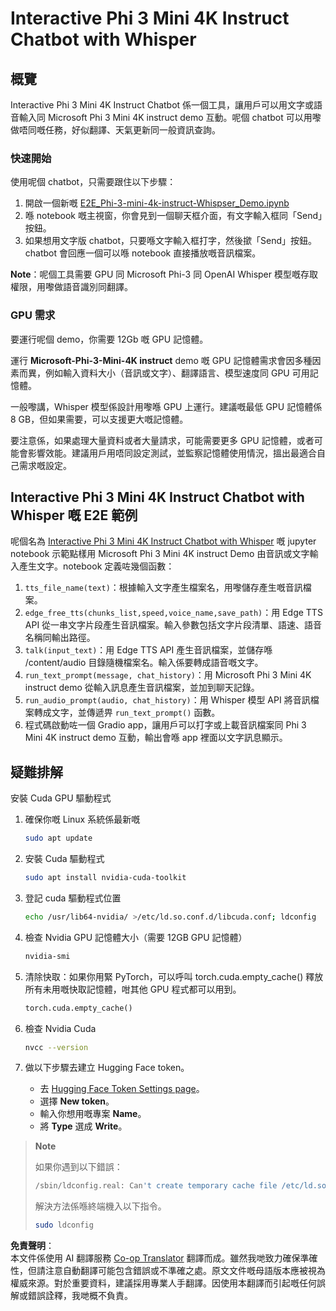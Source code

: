 <!--
CO_OP_TRANSLATOR_METADATA:
{
  "original_hash": "006e8cf75211d3297f24e1b22e38955f",
  "translation_date": "2025-05-08T05:43:50+00:00",
  "source_file": "md/02.Application/01.TextAndChat/Phi3/E2E_Phi-3-mini_with_whisper.md",
  "language_code": "hk"
}
-->
# Interactive Phi 3 Mini 4K Instruct Chatbot with Whisper

## 概覽

Interactive Phi 3 Mini 4K Instruct Chatbot 係一個工具，讓用戶可以用文字或語音輸入同 Microsoft Phi 3 Mini 4K instruct demo 互動。呢個 chatbot 可以用嚟做唔同嘅任務，好似翻譯、天氣更新同一般資訊查詢。

### 快速開始

使用呢個 chatbot，只需要跟住以下步驟：

1. 開啟一個新嘅 [E2E_Phi-3-mini-4k-instruct-Whispser_Demo.ipynb](https://github.com/microsoft/Phi-3CookBook/blob/main/code/06.E2E/E2E_Phi-3-mini-4k-instruct-Whispser_Demo.ipynb)
2. 喺 notebook 嘅主視窗，你會見到一個聊天框介面，有文字輸入框同「Send」按鈕。
3. 如果想用文字版 chatbot，只要喺文字輸入框打字，然後撳「Send」按鈕。chatbot 會回應一個可以喺 notebook 直接播放嘅音訊檔案。

**Note**：呢個工具需要 GPU 同 Microsoft Phi-3 同 OpenAI Whisper 模型嘅存取權限，用嚟做語音識別同翻譯。

### GPU 需求

要運行呢個 demo，你需要 12Gb 嘅 GPU 記憶體。

運行 **Microsoft-Phi-3-Mini-4K instruct** demo 嘅 GPU 記憶體需求會因多種因素而異，例如輸入資料大小（音訊或文字）、翻譯語言、模型速度同 GPU 可用記憶體。

一般嚟講，Whisper 模型係設計用嚟喺 GPU 上運行。建議嘅最低 GPU 記憶體係 8 GB，但如果需要，可以支援更大嘅記憶體。

要注意係，如果處理大量資料或者大量請求，可能需要更多 GPU 記憶體，或者可能會影響效能。建議用戶用唔同設定測試，並監察記憶體使用情況，搵出最適合自己需求嘅設定。

## Interactive Phi 3 Mini 4K Instruct Chatbot with Whisper 嘅 E2E 範例

呢個名為 [Interactive Phi 3 Mini 4K Instruct Chatbot with Whisper](https://github.com/microsoft/Phi-3CookBook/blob/main/code/06.E2E/E2E_Phi-3-mini-4k-instruct-Whispser_Demo.ipynb) 嘅 jupyter notebook 示範點樣用 Microsoft Phi 3 Mini 4K instruct Demo 由音訊或文字輸入產生文字。notebook 定義咗幾個函數：

1. `tts_file_name(text)`：根據輸入文字產生檔案名，用嚟儲存產生嘅音訊檔案。
1. `edge_free_tts(chunks_list,speed,voice_name,save_path)`：用 Edge TTS API 從一串文字片段產生音訊檔案。輸入參數包括文字片段清單、語速、語音名稱同輸出路徑。
1. `talk(input_text)`：用 Edge TTS API 產生音訊檔案，並儲存喺 /content/audio 目錄隨機檔案名。輸入係要轉成語音嘅文字。
1. `run_text_prompt(message, chat_history)`：用 Microsoft Phi 3 Mini 4K instruct demo 從輸入訊息產生音訊檔案，並加到聊天記錄。
1. `run_audio_prompt(audio, chat_history)`：用 Whisper 模型 API 將音訊檔案轉成文字，並傳遞畀 `run_text_prompt()` 函數。
1. 程式碼啟動咗一個 Gradio app，讓用戶可以打字或上載音訊檔案同 Phi 3 Mini 4K instruct demo 互動，輸出會喺 app 裡面以文字訊息顯示。

## 疑難排解

安裝 Cuda GPU 驅動程式

1. 確保你嘅 Linux 系統係最新嘅

    ```bash
    sudo apt update
    ```

1. 安裝 Cuda 驅動程式

    ```bash
    sudo apt install nvidia-cuda-toolkit
    ```

1. 登記 cuda 驅動程式位置

    ```bash
    echo /usr/lib64-nvidia/ >/etc/ld.so.conf.d/libcuda.conf; ldconfig
    ```

1. 檢查 Nvidia GPU 記憶體大小（需要 12GB GPU 記憶體）

    ```bash
    nvidia-smi
    ```

1. 清除快取：如果你用緊 PyTorch，可以呼叫 torch.cuda.empty_cache() 釋放所有未用嘅快取記憶體，咁其他 GPU 程式都可以用到。

    ```python
    torch.cuda.empty_cache() 
    ```

1. 檢查 Nvidia Cuda

    ```bash
    nvcc --version
    ```

1. 做以下步驟去建立 Hugging Face token。

    - 去 [Hugging Face Token Settings page](https://huggingface.co/settings/tokens?WT.mc_id=aiml-137032-kinfeylo)。
    - 選擇 **New token**。
    - 輸入你想用嘅專案 **Name**。
    - 將 **Type** 選成 **Write**。

> **Note**
>
> 如果你遇到以下錯誤：
>
> ```bash
> /sbin/ldconfig.real: Can't create temporary cache file /etc/ld.so.cache~: Permission denied 
> ```
>
> 解決方法係喺終端機入以下指令。
>
> ```bash
> sudo ldconfig
> ```

**免責聲明**：  
本文件係使用 AI 翻譯服務 [Co-op Translator](https://github.com/Azure/co-op-translator) 翻譯而成。雖然我哋致力確保準確性，但請注意自動翻譯可能包含錯誤或不準確之處。原文文件嘅母語版本應被視為權威來源。對於重要資料，建議採用專業人手翻譯。因使用本翻譯而引起嘅任何誤解或錯誤詮釋，我哋概不負責。
